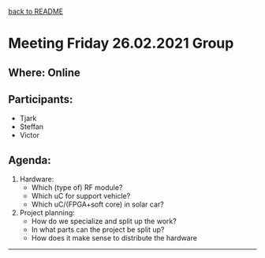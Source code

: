 [back to README](../../README.md)
# Meeting Friday 26.02.2021 Group

## Where: Online

## Participants:
 - Tjark
 - Steffan
 - Victor

## Agenda:
1. Hardware:
    - Which (type of) RF module?
    - Which uC for support vehicle?
    - Which uC/(FPGA+soft core) in solar car?
2. Project planning:
    - How do we specialize and split up the work?
    - In what parts can the project be split up?
    - How does it make sense to distribute the hardware
   
---
